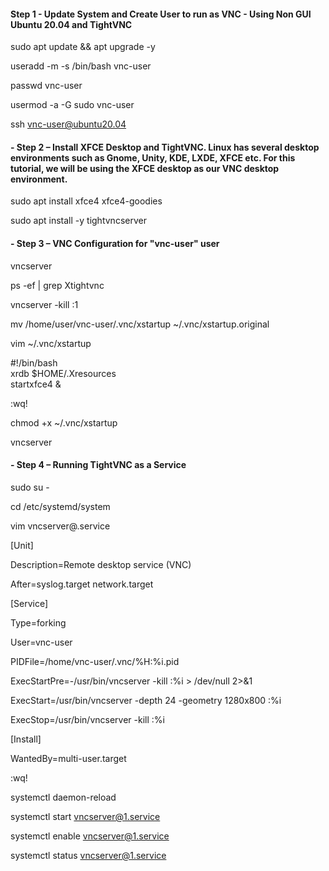 ####  Step 1 - Update System and Create User to run as VNC - Using Non GUI Ubuntu 20.04 and TightVNC
sudo apt update &&  apt upgrade -y

useradd -m -s /bin/bash vnc-user

passwd vnc-user

usermod -a -G sudo vnc-user

ssh vnc-user@ubuntu20.04

#### - Step 2 – Install XFCE Desktop and TightVNC.  Linux has several desktop environments such as Gnome, Unity, KDE, LXDE, XFCE etc. For this tutorial, we will be using the XFCE desktop as our VNC desktop environment.
sudo apt install xfce4 xfce4-goodies

sudo apt install -y tightvncserver

#### - Step 3 – VNC Configuration for "vnc-user" user
vncserver

ps -ef | grep Xtightvnc

vncserver -kill :1

mv /home/user/vnc-user/.vnc/xstartup ~/.vnc/xstartup.original

vim ~/.vnc/xstartup

  #!/bin/bash \
  xrdb $HOME/.Xresources \
  startxfce4 &

:wq!

chmod +x ~/.vnc/xstartup

vncserver

#### - Step 4 – Running TightVNC as a Service
sudo su -

cd /etc/systemd/system

vim vncserver@.service

[Unit] 

 Description=Remote desktop service (VNC)

 After=syslog.target network.target

[Service]

  Type=forking

  User=vnc-user

  PIDFile=/home/vnc-user/.vnc/%H:%i.pid

  ExecStartPre=-/usr/bin/vncserver -kill :%i > /dev/null 2>&1

  ExecStart=/usr/bin/vncserver -depth 24 -geometry 1280x800 :%i

  ExecStop=/usr/bin/vncserver -kill :%i

[Install]

  WantedBy=multi-user.target

:wq!

systemctl daemon-reload

systemctl start vncserver@1.service

systemctl enable vncserver@1.service

systemctl status vncserver@1.service